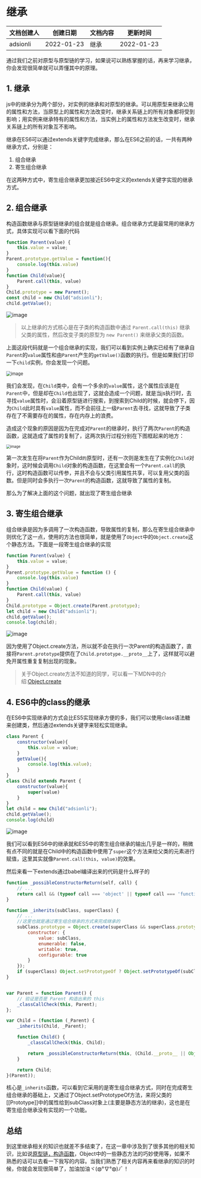 # 继承

| 文档创建人 | 创建日期   | 文档内容 | 更新时间   |
| ---------- | ---------- | -------- | ---------- |
| adsionli   | 2022-01-23 | 继承     | 2022-01-23 |

通过我们之前对原型与原型链的学习，如果说可以熟练掌握的话，再来学习继承，你会发现很简单就可以弄懂其中的原理。

## 1. 继承

js中的继承分为两个部分，对实例的继承和对原型的继承。可以用原型来继承公用的属性和方法，当原型上的属性和方法改变时，继承关系链上的所有对象都将受到影响；用实例来继承特有的属性和方法，当实例上的属性和方法发生改变时，继承关系链上的所有对象互不影响。

继承在ES6可以通过extends关键字完成继承，那么在ES6之前的话，一共有两种继承方式，分别是：

1. 组合继承
2. 寄生组合继承

在这两种方式中，寄生组合继承更加接近ES6中定义的extends关键字实现的继承方式。

## 2. 组合继承

构造函数继承与原型链继承的组合就是组合继承。组合继承方式是最常用的继承方式，具体实现可以看下面的代码

```js
function Parent(value) {
    this.value = value;
}
Parent.prototype.getValue = function(){
    console.log(this.value)
}
function Child(value){
    Parent.call(this, value)
}
Child.prototype = new Parent();
const child = new Child("adsionli");
child.getValue();
```

![image](../../image/js/basic/extends/01.png)

> 以上继承的方式核心是在子类的构造函数中通过 `Parent.call(this)` 继承父类的属性，然后改变子类的原型为 `new Parent()` 来继承父类的函数。

上面这段代码就是一个组合继承的实现，我们可以看到实例上确实已经有了继承自`Parent`的`value`属性和由`Parent`产生的`getValue()`函数的执行。但是如果我们打印一下`child`实例，你会发现一个问题。

<img src="../../image/js/basic/extends/02.png" alt="image" style="zoom:80%;" />

我们会发现，在`Child`类中，会有一个多余的`value`属性，这个属性应该是在`Parent`中，但是却在`Child`也出现了，这就会造成一个问题，就是当js执行时，去寻找`value`属性时，会沿着原型链进行搜索，到搜索到Child的时候，就会停下，因为`Child`此时具有`value`属性，而不会前往上一级`Parent`去寻找，这就导致了子类存在了不需要存在的属性，存在内存上的浪费。

造成这个现象的原因是因为在完成对`Parent`的继承时，执行了两次`Parent`的构造函数，这就造成了属性的复制了，这两次执行过程分别在下图框起来的地方：

<img src="../../image/js/basic/extends/03.png" alt="image" style="zoom:67%;" />

第一次发生在将`Parent`作为Child`的`原型时，还有一次则是发生在了实例化`Child`对象时，这时候会调用`Child`对象的构造函数，在这里会有一个`Parent.call`的执行，这时构造函数可以传参，并且不会与父类引用属性共享，可以复用父类的函数。但是同时会多执行一次`Parent`的构造函数，这就导致了属性的复制。

那么为了解决上面的这个问题，就出现了寄生组合继承

## 3. 寄生组合继承

组合继承是因为多调用了一次构造函数，导致属性的复制，那么在寄生组合继承中则优化了这一点，使用的方法也很简单，就是使用了`Object`中的`Object.create`这个静态方法。下面是一段寄生组合继承的实现

```js
function Parent(value) {
    this.value = value;
}
Parent.prototype.getValue = function () {
    console.log(this.value)
}
function Child(value) {
    Parent.call(this, value)
}
Child.prototype = Object.create(Parent.prototype);
let child = new Child("adsionli");
child.getValue();
console.log(child);
```

![image](../../image/js/basic/extends/04.png)

因为使用了Object.create方法，所以就不会在执行一次Parent的构造函数了，直接将`Parent.prototype`提供在了`Child.prototype.__proto__`上了，这样就可以避免开属性重复复制出现的现象。

> 关于Object.create方法不知道的同学，可以看一下MDN中的介绍:[Object.create](https://developer.mozilla.org/zh-CN/docs/Web/JavaScript/Reference/Global_Objects/Object/create)

## 4. ES6中的class的继承

在ES6中实现继承的方式会比ES5实现继承方便的多，我们可以使用class语法糖来创建类，然后通过extends关键字来轻松实现继承。

```js
class Parent {
    constructor(value){
        this.value = value;
    }
    getValue(){
        console.log(this.value);
    }
}
class Child extends Parent {
    constructor(value){
        super(value)
    }
}
let child = new Child("adsionli");
child.getValue();
console.log(child)
```

![image](../../image/js/basic/extends/05.png)

我们可以看到ES6中的继承就和ES5中的寄生组合继承的输出几乎是一样的，稍微有点不同的就是在Child中的构造函数中使用了`super`这个方法来给父类的元素进行赋值，这里其实就像`Parent.call(this, value)`的效果。

然后来看一下extends通过babel编译出来的代码是什么样子的

```js
function _possibleConstructorReturn(self, call) {
    // ...
    return call && (typeof call === 'object' || typeof call === 'function') ? call : self;
}

function _inherits(subClass, superClass) {
    // ...
    //这里也就是通过寄生组合继承的方式来完成继承的
    subClass.prototype = Object.create(superClass && superClass.prototype, {
        constructor: {
            value: subClass,
            enumerable: false,
            writable: true,
            configurable: true
        }
    });
    if (superClass) Object.setPrototypeOf ? Object.setPrototypeOf(subClass, superClass) : subClass.__proto__ = superClass;
}


var Parent = function Parent() {
    // 验证是否是 Parent 构造出来的 this
    _classCallCheck(this, Parent);
};

var Child = (function (_Parent) {
    _inherits(Child, _Parent);

    function Child() {
        _classCallCheck(this, Child);

        return _possibleConstructorReturn(this, (Child.__proto__ || Object.getPrototypeOf(Child)).apply(this, arguments));
    }

    return Child;
}(Parent));
```

核心是`_inherits`函数，可以看到它采用的是寄生组合继承方式，同时在完成寄生组合继承的基础上，又通过了Object.setPrototypeOf方法，来将父类的[[Prototype]]中的属性给到subClass对象上(主要是静态方法的继承)，这也是在寄生组合继承没有实现的一个功能。

## 总结

到这里继承相关的知识也就差不多结束了，在这一章中涉及到了很多其他的相关知识，比如说[原型链，构造函数](https://adsionli.xslease.com/page/js/basic/object_link)，Object中的一些静态方法的巧妙使用等，如果不熟悉的话可以去看一下我写的内容。当我们熟悉了相关内容再来看继承的知识的时候，你就会发现很简单了，加油加油ヾ(◍°∇°◍)ﾉﾞ！

